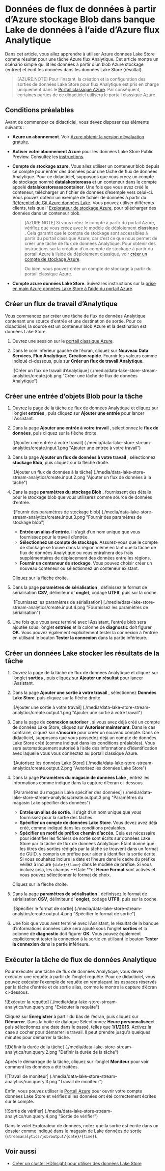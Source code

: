 <properties
   pageTitle="Flux de données à partir de flux de données Analytique dans données Lake magasin | Azure"
   description="Utiliser Azure flux Analytique pour répartir des données dans le magasin de Lake données Azure"
   services="data-lake-store,stream-analytics" 
   documentationCenter=""
   authors="nitinme"
   manager="jhubbard"
   editor="cgronlun"/>

<tags
   ms.service="data-lake-store"
   ms.devlang="na"
   ms.topic="article"
   ms.tgt_pltfrm="na"
   ms.workload="big-data"
   ms.date="07/07/2016"
   ms.author="nitinme"/>

# <a name="stream-data-from-azure-storage-blob-into-data-lake-store-using-azure-stream-analytics"></a>Données de flux de données à partir d’Azure stockage Blob dans banque Lake de données à l’aide d’Azure flux Analytique

Dans cet article, vous allez apprendre à utiliser Azure données Lake Store comme résultat pour une tâche Azure flux Analytique. Cet article montre un scénario simple qui lit les données à partir d’un blob Azure stockage (entrée) et écrit les données dans les données Lake Store (résultat).

>[AZURE.NOTE] Pour l’instant, la création et la configuration des sorties de données Lake Store pour flux Analytique est pris en charge uniquement dans le [Portail classique Azure](https://manage.windowsazure.com). Par conséquent, certaines parties de ce didacticiel utilisera le portail classique Azure.

## <a name="prerequisites"></a>Conditions préalables

Avant de commencer ce didacticiel, vous devez disposer des éléments suivants :

- **Azure un abonnement**. Voir [Azure obtenir la version d’évaluation gratuite](https://azure.microsoft.com/pricing/free-trial/).

- **Activer votre abonnement Azure** pour les données Lake Store Public Preview. Consultez les [instructions](data-lake-store-get-started-portal.md#signup).

- **Compte de stockage azure**. Vous allez utiliser un conteneur blob depuis ce compte pour entrer des données pour une tâche de flux de données Analytique. Pour ce didacticiel, supposons que vous créez un compte de stockage nommé **datalakestoreasa** et un conteneur dans le compte appelé **datalakestoreasacontainer**. Une fois que vous avez créé le conteneur, télécharger un fichier de données d’exemple vers celui-ci. Vous pouvez obtenir un exemple de fichier de données à partir du [Référentiel de Git Azure données Lake](https://github.com/Azure/usql/tree/master/Examples/Samples/Data/AmbulanceData/Drivers.txt). Vous pouvez utiliser différents clients, tels que l' [Explorateur de stockage Azure](http://storageexplorer.com/), pour télécharger des données dans un conteneur blob.

    >[AZURE.NOTE] Si vous créez le compte à partir du portail Azure, vérifiez que vous créez avec le modèle de déploiement **classique** . Cela garantit que le compte de stockage sont accessibles à partir du portail classique Azure, car c’est ce que nous permet de créer une tâche de flux de données Analytique. Pour obtenir des instructions sur la création d’un compte de stockage à partir du portail Azure à l’aide du déploiement classique, voir [créer un compte de stockage Azure](../storage/storage-create-storage-account/#create-a-storage-account).
    >
    > Ou bien, vous pouvez créer un compte de stockage à partir du portail classique Azure.

- **Compte azure données Lake Store**. Suivez les instructions sur la [prise en main Azure données Lake Store à l’aide du portail Azure](data-lake-store-get-started-portal.md).  


## <a name="create-a-stream-analytics-job"></a>Créer un flux de travail d’Analytique

Vous commencez par créer une tâche de flux de données Analytique contenant une source d’entrée et une destination de sortie. Pour ce didacticiel, la source est un conteneur blob Azure et la destination est données Lake Store.

1. Ouvrez une session sur le [portail classique Azure](https://manage.windowsazure.com).

2. Dans le coin inférieur gauche de l’écran, cliquez sur **Nouveau** **Data Services**, **Flux Analytique**, **Création rapide**. Fournir les valeurs comme indiqué ci-dessous, puis sur **Créer un flux de travail Analytique**.

    ![Créer un flux de travail d’Analytique] (./media/data-lake-store-stream-analytics/create.job.png "Créer une tâche de flux de données Analytique")

## <a name="create-a-blob-input-for-the-job"></a>Créer une entrée d’objets Blob pour la tâche

1. Ouvrez la page de la tâche de flux de données Analytique et cliquez sur l’onglet **entrées** , puis cliquez sur **Ajouter une entrée** pour lancer l’Assistant.

2. Dans la page **Ajouter une entrée à votre travail** , sélectionnez le **flux de données**, puis cliquez sur la flèche droite.

    ![Ajouter une entrée à votre travail] (./media/data-lake-store-stream-analytics/create.input.1.png "Ajouter une entrée à votre travail")

3. Dans la page **Ajouter un flux de données à votre travail** , sélectionnez **stockage Blob**, puis cliquez sur la flèche droite.

    ![Ajouter un flux de données à la tâche] (./media/data-lake-store-stream-analytics/create.input.2.png "Ajouter un flux de données à la tâche")

4. Dans la page **paramètres du stockage Blob** , fournissent des détails pour le stockage blob que vous utiliserez comme source de données d’entrée.

    ![Fournir des paramètres de stockage blob] (./media/data-lake-store-stream-analytics/create.input.3.png "Fournir des paramètres de stockage blob")

    * **Entrée un alias d’entrée**. Il s’agit d’un nom unique que vous fournissez pour le travail d’entrée.
    * **Sélectionnez un compte de stockage**. Assurez-vous que le compte de stockage se trouve dans la région même en tant que la tâche de flux de données Analytique ou vous entraînera des frais supplémentaires de déplacement des données entre les régions.
    * **Fournir un conteneur de stockage**. Vous pouvez choisir créer un nouveau conteneur ou sélectionnez un conteneur existant.

    Cliquez sur la flèche droite.

5. Dans la page **paramètres de sérialisation** , définissez le format de sérialisation **CSV**, délimiteur d' **onglet**, codage **UTF8**, puis sur la coche.

    ![Fournissez les paramètres de sérialisation] (./media/data-lake-store-stream-analytics/create.input.4.png "Fournissez les paramètres de sérialisation")

6. Une fois que vous avez terminé avec l’Assistant, l’entrée blob sera ajoutée sous l’onglet **entrées** et la colonne de **diagnostic** doit figurer **OK**. Vous pouvez également explicitement tester la connexion à l’entrée en utilisant le bouton **Tester la connexion** dans la partie inférieure.

## <a name="create-a-data-lake-store-output-for-the-job"></a>Créer un données Lake stocker les résultats de la tâche

1. Ouvrez la page de la tâche de flux de données Analytique et cliquez sur l’onglet **sorties** , puis cliquez sur **Ajouter un résultat** pour lancer l’Assistant.

2. Dans la page **Ajouter une sortie à votre travail** , sélectionnez **Données Lake Store**, puis cliquez sur la flèche droite.

    ![Ajouter une sortie à votre travail] (./media/data-lake-store-stream-analytics/create.output.1.png "Ajouter une sortie à votre travail")

3. Dans la page de **connexion autoriser** , si vous avez déjà créé un compte de données Lake Store, cliquez sur **Autoriser maintenant**. Dans le cas contraire, cliquez sur **s’inscrire** pour créer un nouveau compte. Dans ce didacticiel, supposons que vous possédez déjà un compte de données Lake Store créé (comme indiqué dans les conditions préalables). Vous sera automatiquement autorisé à l’aide des informations d’identification avec laquelle vous vous connectez au portail classique Azure.

    ![Autorisez les données Lake Store] (./media/data-lake-store-stream-analytics/create.output.2.png "Autorisez les données Lake Store")

4. Dans la page **Paramètres du magasin de données Lake** , entrez les informations comme indiqué dans la capture d’écran ci-dessous.

    ![Paramètres du magasin Lake spécifier des données] (./media/data-lake-store-stream-analytics/create.output.3.png "Paramètres du magasin Lake spécifier des données")

    * **Entrée un alias de sortie**. Il s’agit d’un nom unique que vous fournissez pour la sortie des tâches.
    * **Spécifier un compte de données Lake Store**. Vous devez avez déjà créé, comme indiqué dans les conditions préalables.
    * **Spécifier un motif de préfixe chemin d’accès**. Cela est nécessaire pour identifier les fichiers de sortie sont écrits sur données Lake Store par la tâche de flux de données Analytique. Étant donné que les titres des sorties rédigés par la tâche se trouvent dans un format de GUID, y compris un préfixe pour aider à identifier la sortie écrite. Si vous souhaitez inclure la date et l’heure dans le cadre du préfixe veillez à inclure `{date}/{time}` dans le modèle de préfixe. Si vous incluez cela, les champs **Date **et **Heure Format** sont activés et vous pouvez sélectionner le format de choix.

    Cliquez sur la flèche droite.

5. Dans la page **paramètres de sérialisation** , définissez le format de sérialisation **CSV**, délimiteur d' **onglet**, codage **UTF8**, puis sur la coche.

    ![Spécifier le format de sortie] (./media/data-lake-store-stream-analytics/create.output.4.png "Spécifier le format de sortie")

6. Une fois que vous avez terminé avec l’Assistant, le résultat de la banque d’informations données Lake sera ajouté sous l’onglet **sorties** et la colonne de **diagnostic** doit figurer **OK**. Vous pouvez également explicitement tester la connexion à la sortie en utilisant le bouton **Tester la connexion** dans la partie inférieure.

## <a name="run-the-stream-analytics-job"></a>Exécuter la tâche de flux de données Analytique

Pour exécuter une tâche de flux de données Analytique, vous devez exécuter une requête à partir de l’onglet requête. Pour ce didacticiel, vous pouvez exécuter l’exemple de requête en remplaçant les espaces réservés par la tâche d’entrée et de sortie alias, comme le montre la capture d’écran ci-dessous.

![Exécuter la requête] (./media/data-lake-store-stream-analytics/run.query.png "Exécuter la requête")

Cliquez sur **Enregistrer** à partir du bas de l’écran, puis cliquez sur **Démarrer**. Dans la boîte de dialogue Sélectionnez **Heure personnalisée**et puis sélectionnez une date dans le passé, telles que **1/1/2016**. Activez la case à cocher pour démarrer le travail. Il peut prendre jusqu'à quelques minutes pour démarrer la tâche.

![Définir la durée de la tâche] (./media/data-lake-store-stream-analytics/run.query.2.png "Définir la durée de la tâche")

Après le démarrage de la tâche, cliquez sur l’onglet **Moniteur** pour voir comment les données a été traitées.

![Travail de moniteur] (./media/data-lake-store-stream-analytics/run.query.3.png "Travail de moniteur")

Enfin, vous pouvez utiliser le [Portail Azure](https://portal.azure.com) pour ouvrir votre compte données Lake Store et vérifiez si les données ont été correctement écrites sur le compte.

![Sortie de vérifier] (./media/data-lake-store-stream-analytics/run.query.4.png "Sortie de vérifier")

Dans le volet Explorateur de données, notez que la sortie est écrite dans un dossier comme indiqué dans le magasin de Lake données de sortie (`streamanalytics/job/output/{date}/{time}`).  

## <a name="see-also"></a>Voir aussi

* [Créer un cluster HDInsight pour utiliser des données Lake Store](data-lake-store-hdinsight-hadoop-use-portal.md)
